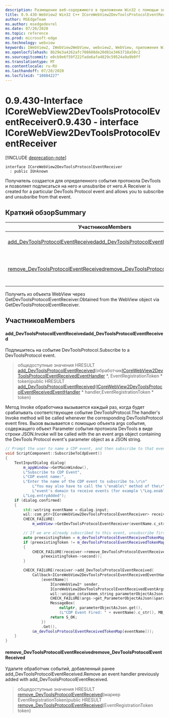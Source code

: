 ```yaml
---
description: Размещение веб-содержимого в приложении Win32 с помощью элемента управления Microsoft Edge WebView2
title: 0.9.430-WebView2 Win32 C++ ICoreWebView2DevToolsProtocolEventReceiver
author: MSEdgeTeam
ms.author: msedgedevrel
ms.date: 07/20/2020
ms.topic: reference
ms.prod: microsoft-edge
ms.technology: webview
keywords: IWebView2, IWebView2WebView, webview2, WebView, приложения Win32, Win32, EDGE, ICoreWebView2, ICoreWebView2Host, элемент управления "веб-браузер", HTML Edge
ms.openlocfilehash: 8b29e3a4262afc708608de20d81e3463718a50c2
ms.sourcegitcommit: e0cb9e6f59f222fade6afa4829c59524a9a9b9ff
ms.translationtype: MT
ms.contentlocale: ru-RU
ms.lasthandoff: 07/20/2020
ms.locfileid: "10884227"
---
```

# <span data-ttu-id="19f03-104">0.9.430-Interface ICoreWebView2DevToolsProtocolEventReceiver</span><span class="sxs-lookup"><span data-stu-id="19f03-104">0.9.430 - interface ICoreWebView2DevToolsProtocolEventReceiver</span></span> 

[!INCLUDE [deprecation-note](../../includes/deprecation-note.md)]

```
interface ICoreWebView2DevToolsProtocolEventReceiver
  : public IUnknown
```

<span data-ttu-id="19f03-105">Получатель создается для определенного события протокола DevTools и позволяет подписаться на него и unsubsribe от него.</span><span class="sxs-lookup"><span data-stu-id="19f03-105">A Receiver is created for a particular DevTools Protocol event and allows you to subscribe and unsubsribe from that event.</span></span>

## <span data-ttu-id="19f03-106">Краткий обзор</span><span class="sxs-lookup"><span data-stu-id="19f03-106">Summary</span></span>

 <span data-ttu-id="19f03-107">Участников</span><span class="sxs-lookup"><span data-stu-id="19f03-107">Members</span></span>                        | <span data-ttu-id="19f03-108">Описания</span><span class="sxs-lookup"><span data-stu-id="19f03-108">Descriptions</span></span>
--------------------------------|---------------------------------------------
[<span data-ttu-id="19f03-109">add_DevToolsProtocolEventReceived</span><span class="sxs-lookup"><span data-stu-id="19f03-109">add_DevToolsProtocolEventReceived</span></span>](#add_devtoolsprotocoleventreceived) | <span data-ttu-id="19f03-110">Подпишитесь на событие DevToolsProtocol.</span><span class="sxs-lookup"><span data-stu-id="19f03-110">Subscribe to a DevToolsProtocol event.</span></span>
[<span data-ttu-id="19f03-111">remove_DevToolsProtocolEventReceived</span><span class="sxs-lookup"><span data-stu-id="19f03-111">remove_DevToolsProtocolEventReceived</span></span>](#remove_devtoolsprotocoleventreceived) | <span data-ttu-id="19f03-112">Удалите обработчик событий, добавленный ранее add_DevToolsProtocolEventReceived.</span><span class="sxs-lookup"><span data-stu-id="19f03-112">Remove an event handler previously added with add_DevToolsProtocolEventReceived.</span></span>

<span data-ttu-id="19f03-113">Получить из объекта WebView через GetDevToolsProtocolEventReceiver.</span><span class="sxs-lookup"><span data-stu-id="19f03-113">Obtained from the WebView object via GetDevToolsProtocolEventReceiver.</span></span>

## <span data-ttu-id="19f03-114">Участников</span><span class="sxs-lookup"><span data-stu-id="19f03-114">Members</span></span>

#### <span data-ttu-id="19f03-115">add_DevToolsProtocolEventReceived</span><span class="sxs-lookup"><span data-stu-id="19f03-115">add_DevToolsProtocolEventReceived</span></span> 

<span data-ttu-id="19f03-116">Подпишитесь на событие DevToolsProtocol.</span><span class="sxs-lookup"><span data-stu-id="19f03-116">Subscribe to a DevToolsProtocol event.</span></span>

> <span data-ttu-id="19f03-117">общедоступные значения HRESULT [add_DevToolsProtocolEventReceived](#add_devtoolsprotocoleventreceived)(обработчик[ICoreWebView2DevToolsProtocolEventReceivedEventHandler](ICoreWebView2DevToolsProtocolEventReceivedEventHandler.md) \*, EventRegistrationToken \* token)</span><span class="sxs-lookup"><span data-stu-id="19f03-117">public HRESULT [add_DevToolsProtocolEventReceived](#add_devtoolsprotocoleventreceived)([ICoreWebView2DevToolsProtocolEventReceivedEventHandler](ICoreWebView2DevToolsProtocolEventReceivedEventHandler.md) \* handler,EventRegistrationToken \* token)</span></span>

<span data-ttu-id="19f03-118">Метод Invoke обработчика вызывается каждый раз, когда будет срабатывать соответствующее событие DevToolsProtocol.</span><span class="sxs-lookup"><span data-stu-id="19f03-118">The handler's Invoke method will be called whenever the corresponding DevToolsProtocol event fires.</span></span> <span data-ttu-id="19f03-119">Вызов вызывается с помощью объекта args события, содержащего объект Parameter события протокола DevTools в виде строки JSON.</span><span class="sxs-lookup"><span data-stu-id="19f03-119">Invoke will be called with the an event args object containing the DevTools Protocol event's parameter object as a JSON string.</span></span>

```cpp
// Prompt the user to name a CDP event, and then subscribe to that event.
void ScriptComponent::SubscribeToCdpEvent()
{
    TextInputDialog dialog(
        m_appWindow->GetMainWindow(),
        L"Subscribe to CDP Event",
        L"CDP event name:",
        L"Enter the name of the CDP event to subscribe to.\r\n"
            L"You may also have to call the \"enable\" method of the\r\n"
            L"event's domain to receive events (for example \"Log.enable\").\r\n",
        L"Log.entryAdded");
    if (dialog.confirmed)
    {
        std::wstring eventName = dialog.input;
        wil::com_ptr<ICoreWebView2DevToolsProtocolEventReceiver> receiver;
        CHECK_FAILURE(
            m_webView->GetDevToolsProtocolEventReceiver(eventName.c_str(), &receiver));

        // If we are already subscribed to this event, unsubscribe first.
        auto preexistingToken = m_devToolsProtocolEventReceivedTokenMap.find(eventName);
        if (preexistingToken != m_devToolsProtocolEventReceivedTokenMap.end())
        {
            CHECK_FAILURE(receiver->remove_DevToolsProtocolEventReceived(
                preexistingToken->second));
        }

        CHECK_FAILURE(receiver->add_DevToolsProtocolEventReceived(
            Callback<ICoreWebView2DevToolsProtocolEventReceivedEventHandler>(
                [eventName](
                    ICoreWebView2* sender,
                    ICoreWebView2DevToolsProtocolEventReceivedEventArgs* args) -> HRESULT {
                    wil::unique_cotaskmem_string parameterObjectAsJson;
                    CHECK_FAILURE(args->get_ParameterObjectAsJson(&parameterObjectAsJson));
                    MessageBox(
                        nullptr, parameterObjectAsJson.get(),
                        (L"CDP Event Fired: " + eventName).c_str(), MB_OK);
                    return S_OK;
                })
                .Get(),
            &m_devToolsProtocolEventReceivedTokenMap[eventName]));
    }
}
```

#### <span data-ttu-id="19f03-120">remove_DevToolsProtocolEventReceived</span><span class="sxs-lookup"><span data-stu-id="19f03-120">remove_DevToolsProtocolEventReceived</span></span> 

<span data-ttu-id="19f03-121">Удалите обработчик событий, добавленный ранее add_DevToolsProtocolEventReceived.</span><span class="sxs-lookup"><span data-stu-id="19f03-121">Remove an event handler previously added with add_DevToolsProtocolEventReceived.</span></span>

> <span data-ttu-id="19f03-122">общедоступные значения HRESULT [remove_DevToolsProtocolEventReceived](#remove_devtoolsprotocoleventreceived)(маркер EventRegistrationToken)</span><span class="sxs-lookup"><span data-stu-id="19f03-122">public HRESULT [remove_DevToolsProtocolEventReceived](#remove_devtoolsprotocoleventreceived)(EventRegistrationToken token)</span></span>

